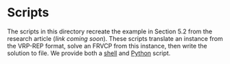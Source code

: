 # Scripts

The scripts in this directory recreate the example in Section 5.2 from the research article (_link coming soon_). These scripts translate an instance from the VRP-REP format, solve an FRVCP from this instance, then write the solution to file. We provide both a [shell](./frvcpy-example.sh) and [Python](./frvcpy-example.py) script.
